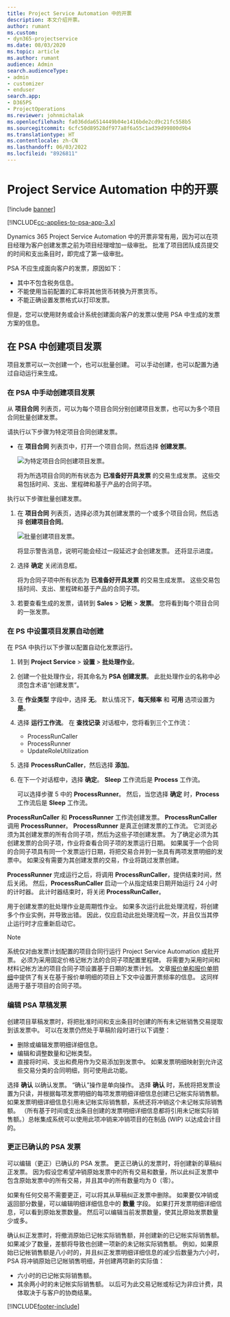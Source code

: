 ```yaml
---
title: Project Service Automation 中的开票
description: 本文介绍开票。
author: rumant
ms.custom:
- dyn365-projectservice
ms.date: 08/03/2020
ms.topic: article
ms.author: rumant
audience: Admin
search.audienceType:
- admin
- customizer
- enduser
search.app:
- D365PS
- ProjectOperations
ms.reviewer: johnmichalak
ms.openlocfilehash: fa036dda6514449b04e1416bde2cd9c21fc558b5
ms.sourcegitcommit: 6cfc50d89528df977a8f6a55c1ad39d99800d9b4
ms.translationtype: HT
ms.contentlocale: zh-CN
ms.lasthandoff: 06/03/2022
ms.locfileid: "8926811"
---
```

# <a name="invoicing-in-project-service-automation"></a>Project Service Automation 中的开票

[!include [banner](../includes/psa-now-project-operations.md)]

[!INCLUDE[cc-applies-to-psa-app-3.x](../includes/cc-applies-to-psa-app-3x.md)]

Dynamics 365 Project Service Automation 中的开票非常有用，因为可以在项目经理为客户创建发票之前为项目经理增加一级审批。 批准了项目团队成员提交的时间和支出条目时，即完成了第一级审批。

PSA 不应生成面向客户的发票，原因如下：

- 其中不包含税务信息。
- 不能使用当前配置的汇率将其他货币转换为开票货币。
- 不能正确设置发票格式以打印发票。

但是，您可以使用财务或会计系统创建面向客户的发票以使用 PSA 中生成的发票方案的信息。

## <a name="creating-project-invoices-in-psa"></a>在 PSA 中创建项目发票

项目发票可以一次创建一个，也可以批量创建。 可以手动创建，也可以配置为通过自动运行来生成。

### <a name="manually-create-project-invoices-in-psa"></a>在 PSA 中手动创建项目发票

从 **项目合同** 列表页，可以为每个项目合同分别创建项目发票，也可以为多个项目合同批量创建发票。

请执行以下步骤为特定项目合同创建发票。

- 在 **项目合同** 列表页中，打开一个项目合同，然后选择 **创建发票**。

    ![为特定项目合同创建项目发票。](media/CreateProjectInvoicesOneByOne.png)

    将为所选项目合同的所有状态为 **已准备好开具发票** 的交易生成发票。 这些交易包括时间、支出、里程碑和基于产品的合同子项。

执行以下步骤批量创建发票。

1. 在 **项目合同** 列表页，选择必须为其创建发票的一个或多个项目合同，然后选择 **创建项目合同**。

    ![批量创建项目发票。](media/CreateProjectInvoicesBulk.png)

    将显示警告消息，说明可能会经过一段延迟才会创建发票。 还将显示进度。

2. 选择 **确定** 关闭消息框。

    将为合同子项中所有状态为 **已准备好开具发票** 的交易生成发票。 这些交易包括时间、支出、里程碑和基于产品的合同子项。

3. 若要查看生成的发票，请转到 **Sales** \> **记帐** \> **发票**。 您将看到每个项目合同的一张发票。

### <a name="set-up-automated-creation-of-project-invoices-in-psa"></a>在 PS 中设置项目发票自动创建

在 PSA 中执行以下步骤以配置自动化发票运行。

1. 转到 **Project Service** \> **设置** \> **批处理作业**。
2. 创建一个批处理作业，将其命名为 **PSA 创建发票**。 此批处理作业的名称中必须包含术语“创建发票”。
3. 在 **作业类型** 字段中，选择 **无**。 默认情况下，**每天频率** 和 **可用** 选项设置为 **是**。
4. 选择 **运行工作流**。 在 **查找记录** 对话框中，您将看到三个工作流：

    - ProcessRunCaller
    - ProcessRunner
    - UpdateRoleUtilization

5. 选择 **ProcessRunCaller**，然后选择 **添加**。
6. 在下一个对话框中，选择 **确定**。 **Sleep** 工作流后是 **Process** 工作流。

    可以选择步骤 5 中的 **ProcessRunner**。 然后，当您选择 **确定** 时，**Process** 工作流后是 **Sleep** 工作流。

**ProcessRunCaller** 和 **ProcessRunner** 工作流创建发票。 **ProcessRunCaller** 调用 **ProcessRunner**。 **ProcessRunner** 是真正创建发票的工作流。 它浏览必须为其创建发票的所有合同子项，然后为这些子项创建发票。 为了确定必须为其创建发票的合同子项，作业将查看合同子项的发票运行日期。 如果属于一个合同的合同子项具有同一个发票运行日期，将把交易合并到一张具有两项发票明细的发票中。 如果没有需要为其创建发票的交易，作业将跳过发票创建。

**ProcessRunner** 完成运行之后，将调用 **ProcessRunCaller**，提供结束时间，然后关闭。 然后，**ProcessRunCaller** 启动一个从指定结束日期开始运行 24 小时的计时器。 此计时器结束时，将关闭 **ProcessRunCaller**。

用于创建发票的批处理作业是周期性作业。 如果多次运行此批处理流程，将创建多个作业实例，并导致出错。 因此，仅应启动此批处理流程一次，并且仅当其停止运行时才应重新启动它。

> [!NOTE]
> 系统仅对由发票计划配置的项目合同行运行 Project Service Automation 成批开票。 必须为采用固定价格记帐方法的合同子项配置里程碑。 将需要为采用时间和材料记帐方法的项目合同子项设置基于日期的发票计划。 文章[报价单和报价单明细](basic-quote-lines.md#invoice-schedule)中提供了有关在基于报价单明细的项目上下文中设置开票频率的信息。 这同样适用于基于项目的合同子项。      
 
### <a name="edit-a-draft-psa-invoice"></a>编辑 PSA 草稿发票

创建项目草稿发票时，将把批准时间和支出条目时创建的所有未记帐销售交易提取到该发票中。 可以在发票仍然处于草稿阶段时进行以下调整：

- 删除或编辑发票明细详细信息。
- 编辑和调整数量和记帐类型。
- 直接将时间、支出和费用作为交易添加到发票中。 如果发票明细映射到允许这些交易分类的合同明细，则可使用此功能。

选择 **确认** 以确认发票。 “确认”操作是单向操作。 选择 **确认** 时，系统将把发票设置为只读，并根据每项发票明细的每项发票明细详细信息创建已记帐实际销售额。 如果发票明细详细信息引用未记帐实际销售额，系统还将冲销这个未记帐实际销售额。 （所有基于时间或支出条目创建的发票明细详细信息都将引用未记帐实际销售额。）总帐集成系统可以使用此项冲销来冲销项目的在制品 (WIP) 以达成会计目的。

### <a name="correct-a-confirmed-psa-invoice"></a>更正已确认的 PSA 发票

可以编辑（更正）已确认的 PSA 发票。 更正已确认的发票时，将创建新的草稿纠正发票。 因为假设您希望冲销原始发票中的所有交易和数量，所以此纠正发票中包含原始发票中的所有交易，并且其中的所有数量均为 0（零）。

如果有任何交易不需要更正，可以将其从草稿纠正发票中删除。 如果要仅冲销或返回部分数量，可以编辑明细详细信息中的 **数量** 字段。 如果打开发票明细详细信息，可以看到原始发票数量。 然后可以编辑当前发票数量，使其比原始发票数量少或多。

确认纠正发票时，将撤消原始已记帐实际销售额，并创建新的已记帐实际销售额。 如果减少了数量，差额将导致也创建一项新的未记帐实际销售额。 例如，如果原始已记帐销售额是八小时的，并且纠正发票明细详细信息的减少后数量为六小时，PSA 将冲销原始已记帐销售明细，并创建两项新的实际值：

- 六小时的已记帐实际销售额。
- 其余两小时的未记帐实际销售额。 以后可为此交易记帐或标记为非应计费，具体取决于与客户的协商结果。


[!INCLUDE[footer-include](../includes/footer-banner.md)]
